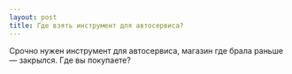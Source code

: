 ```yaml
---
layout: post 
title: Где взять инструмент для автосервиса? 
--- 
```

Срочно нужен инструмент для автосервиса, магазин где брала раньше — закрылся. Где вы покупаете?